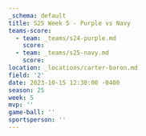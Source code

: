 ```yaml
---
_schema: default
title: S25 Week 5 - Purple vs Navy
teams-score:
  - team: _teams/s24-purple.md
    score:
  - team: _teams/s25-navy.md
    score:
location: _locations/carter-baron.md
field: '2'
date: 2023-10-15 12:30:00 -0400
season: 25
week: 5
mvp: ''
game-ball: ''
sportsperson: ''
---
```


